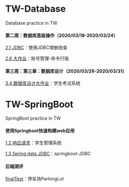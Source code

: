 # TW-Database
Database practice in TW

#### 第二周：数据库高级操作（2020/03/18-2020/03/24）
[2.1 JDBC](https://github.com/whisperrrr/TW-Database/tree/2-1JDBC)：使用JDBC增删改查

[2.6 大作业](https://github.com/whisperrrr/TW-Database/tree/2-6homework)：账号管理-命令行版

#### 第三周：第三章：数据库设计（2020/03/26-2020/03/31）
[3.4 数据库设计大作业](https://github.com/whisperrrr/TW-Database/tree/3-4databaseDesign)：学生考试系统

# TW-SpringBoot
SpringBoot practice in TW

#### 使用Springboot快速构建web应用
[1.2 响应请求](https://github.com/whisperrrr/TW-Database/tree/springboot-response)：学生管理系统

[1.3 Spring data JDBC](https://github.com/whisperrrr/TW-Database/tree/springboot-JDBC)：springboot-JDBC


#### 后端测评
[finalTest](https://github.com/whisperrrr/TW-Database/tree/finalTest)：停车场ParkingLot
